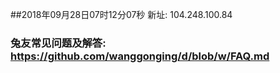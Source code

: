 ##2018年09月28日07时12分07秒 新址: 104.248.100.84
### 兔友常见问题及解答: https://github.com/wanggonging/d/blob/w/FAQ.md
